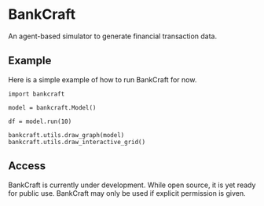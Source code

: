 # BankCraft

An agent-based simulator to generate financial transaction data.

## Example

Here is a simple example of how to run BankCraft for now. 

```
import bankcraft

model = bankcraft.Model()

df = model.run(10)

bankcraft.utils.draw_graph(model)
bankcraft.utils.draw_interactive_grid()
```

## Access

BankCraft is currently under development. While open source, it is yet ready for public use.
BankCraft may only be used if explicit permission is given.
